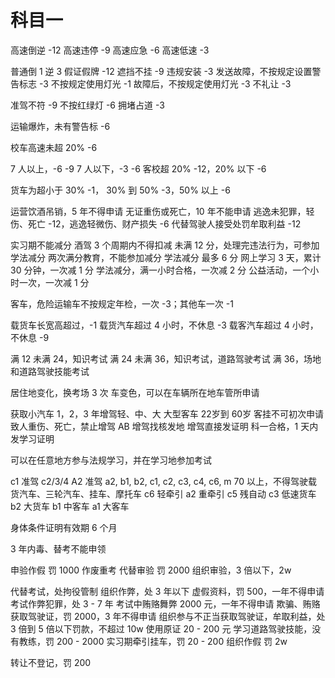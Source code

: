 # 科目一

高速倒逆 -12
高速违停 -9
高速应急  -6
高速低速 -3

普通倒 1 逆 3
假证假牌 -12
遮挡不挂 -9
违规安装 -3
发送故障，不按规定设置警告标志 -3
不按规定使用灯光 -1
故障后，不按规定使用灯光 -3
不礼让 -3

准驾不符 -9
不按红绿灯 -6
拥堵占道 -3

运输爆炸，未有警告标 -6

校车高速未超 20% -6

7 人以上，-6 -9
7 人以下，-3 -6
客校超 20% -12，20% 以下 -6

货车为超小于 30% -1， 30% 到 50% -3，50% 以上 -6

运营饮酒吊销，5 年不得申请
无证重伤或死亡，10 年不能申请
逃逸未犯罪，轻伤、死亡 -12，逃逸轻微伤、财产损失 -6
代替驾驶人接受处罚牟取利益 -12

实习期不能减分
酒驾 3 个周期内不得扣减
未满 12 分，处理完违法行为，可参加学法减分
两次满分教育，不能参加减分
学法减分 最多 6 分
网上学习 3 天，累计 30 分钟，一次减 1 分
学法减分，满一小时合格，一次减 2 分
公益活动，一个小时一次，一次减 1 分

客车，危险运输车不按规定年检，一次 -3；其他车一次 -1

载货车长宽高超过，-1
载货汽车超过 4 小时，不休息 -3
载客汽车超过 4 小时，不休息 -9

满 12 未满 24，知识考试
满 24 未满 36，知识考试，道路驾驶考试
满 36，场地和道路驾驶技能考试

居住地变化，换考场 3 次
车变色，可以在车辆所在地车管所申请

获取小汽车 1，2，3 年增驾轻、中、大
大型客车 22岁到 60岁
客挂不可初次申请
致人重伤、死亡，禁止增驾 AB
增驾找核发地
增驾直接发证明
科一合格，1 天内发学习证明

可以在任意地方参与法规学习，并在学习地参加考试


c1 准驾 c2/3/4
A2 准驾 a2, b1, b2, c1, c2, c3, c4, c6, m
70 以上，不得驾驶载货汽车、三轮汽车、挂车、摩托车
c6 轻牵引
a2 重牵引
c5 残自动
c3 低速货车
b2 大货车
b1 中客车
a1 大客车

身体条件证明有效期 6 个月

3 年内毒、替考不能申领

申验作假 罚 1000 作废重考
代替审验 罚 2000
组织审验，3 倍以下，2w

代替考试，处拘役管制
组织作弊，处 3 年以下
虚假资料，罚 500，一年不得申请
考试作弊犯罪，处 3 - 7 年
考试中贿赂舞弊 2000 元，一年不得申请
欺骗、贿赂获取驾驶证，罚 2000，3 年不得申请
组织参与不正当获取驾驶证，牟取利益，处 3 倍到 5 倍以下罚款，不超过 10w
使用原证 20 - 200 元
学习道路驾驶技能，没有教练，罚 200 - 2000
实习期牵引挂车，罚 20 - 200
组织作假 罚 2w

转让不登记，罚 200